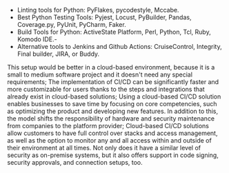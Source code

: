 - Linting tools for Python: PyFlakes, pycodestyle, Mccabe.
- Best Python Testing Tools: Pyjest, Locust, PyBuilder, Pandas, Coverage.py, PyUnit, PyCharm, Faker.
- Build Tools for Python: ActiveState Platform, Perl, Python, Tcl, Ruby, Komodo IDE.-
- Alternative tools to Jenkins and Github Actions: CruiseControl, Integrity, Final builder, JIRA, or Buddy.

This setup would be better in a cloud-based environment, because it is a small to medium software project and it doesn't need any special requirements;
The implementation of CI/CD can be significantly faster and more customizable for users thanks to the steps and integrations that already exist in cloud-based solutions;
Using a cloud-based CI/CD solution enables businesses to save time by focusing on core competencies, such as optimizing the product and developing new features. In addition to this, the model shifts the responsibility of hardware and security maintenance from companies to the platform provider;
Cloud-based CI/CD solutions allow customers to have full control over stacks and access management, as well as the option to monitor any and all access within and outside of their environment at all times. Not only does it have a similar level of security as on-premise systems, but it also offers support in code signing, security approvals, and connection setups, too.